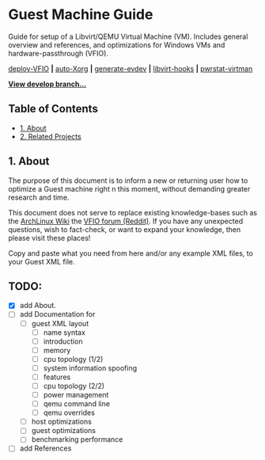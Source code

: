 # Guest Machine Guide
Guide for setup of a Libvirt/QEMU Virtual Machine (VM). Includes general overview and references, and optimizations for Windows VMs and hardware-passthrough (VFIO).

[deploy-VFIO](https://github.com/portellam/deploy-vfio) **|** [auto-Xorg](https://github.com/portellam/auto-Xorg) **|** [generate-evdev](https://github.com/portellam/generate-evdev) **|** [libvirt-hooks](https://github.com/portellam/deploy-vfio) **|** [pwrstat-virtman](https://github.com/portellam/deploy-vfio)

**[View develop branch...](https://github.com/portellam/guest-machine-guide/tree/develop)**

## Table of Contents
- [1. About](#1-about)
- [2. Related Projects](#2-related-projects)

## 1. About
The purpose of this document is to inform a new or returning user how to optimize a Guest machine right n
this moment, without demanding greater research and time.

This document does not serve to replace existing knowledge-bases such as the [ArchLinux Wiki](https://wiki.archlinux.org/title/PCI_passthrough_via_OVMF) the [VFIO forum (Reddit)](https://old.reddit.com/r/vfio). If you have any unexpected questions, wish to fact-check, or want to expand your knowledge, then please visit these places!

Copy and paste what you need from here and/or any example XML files, to your Guest XML file.

## TODO:
- [x] add About.
- [ ] add Documentation for
  - [ ] guest XML layout
    - [ ] name syntax
    - [ ] introduction
    - [ ] memory
    - [ ] cpu topology (1/2)
    - [ ] system information spoofing
    - [ ] features
    - [ ] cpu topology (2/2)
    - [ ] power management
    - [ ] qemu command line
    - [ ] qemu overrides
  - [ ] host optimizations
  - [ ] guest optimizations
  - [ ] benchmarking performance
- [ ] add References
